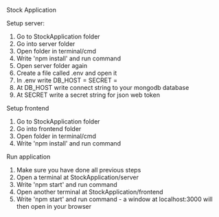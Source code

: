 Stock Application

Setup server:
1. Go to StockApplication folder
2. Go into server folder
3. Open folder in terminal/cmd
4. Write 'npm install' and run command
5. Open server folder again
3. Create a file called .env and open it
4. In .env write
  DB_HOST = 
  SECRET =
5. At DB_HOST write connect string to your mongodb database
6. At SECRET write a secret string for json web token

Setup frontend
1. Go to StockApplication folder
2. Go into frontend folder
3. Open folder in terminal/cmd
4. Write 'npm install' and run command

Run application
1. Make sure you have done all previous steps
2. Open a terminal at StockApplication/server
3. Write 'npm start' and run command
4. Open another terminal at StockApplication/frontend
5. Write 'npm start' and run command - a window at localhost:3000 will then open in your browser
